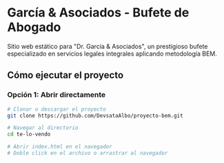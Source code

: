 # García & Asociados - Bufete de Abogado

Sitio web estático para "Dr. García & Asociados", un prestigioso bufete especializado en servicios legales integrales aplicando metodología BEM.

## Cómo ejecutar el proyecto

### Opción 1: Abrir directamente
```bash
# Clonar o descargar el proyecto
git clone https://github.com/DevsataAlbo/proyecto-bem.git

# Navegar al directorio
cd te-lo-vendo

# Abrir index.html en el navegador
# Doble click en el archivo o arrastrar al navegador
```
